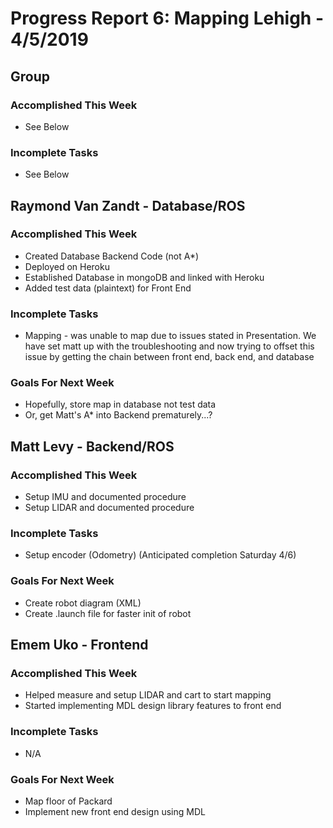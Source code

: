 # Progress Report 6:	Mapping Lehigh -		4/5/2019

## Group

### Accomplished This Week
- See Below
### Incomplete Tasks
- See Below

## Raymond Van Zandt - Database/ROS

### Accomplished This Week
- Created Database Backend Code (not A*)
- Deployed on Heroku
- Established Database in mongoDB and linked with Heroku
- Added test data (plaintext) for Front End

### Incomplete Tasks
- Mapping - was unable to map due to issues stated in Presentation. We have set matt up with the troubleshooting and now trying to offset this issue by getting the chain between front end, back end, and database

### Goals For Next Week
- Hopefully, store map in database not test data
- Or, get Matt's A* into Backend prematurely...?

## Matt Levy - Backend/ROS

### Accomplished This Week
- Setup IMU and documented procedure
- Setup LIDAR and documented procedure

### Incomplete Tasks
- Setup encoder (Odometry) (Anticipated completion Saturday 4/6)

### Goals For Next Week
- Create robot diagram (XML)
- Create .launch file for faster init of robot

## Emem Uko - Frontend

### Accomplished This Week
- Helped measure and setup LIDAR and cart to start mapping
- Started implementing MDL design library features to front end

### Incomplete Tasks
- N/A

### Goals For Next Week
- Map floor of Packard
- Implement new front end design using MDL

